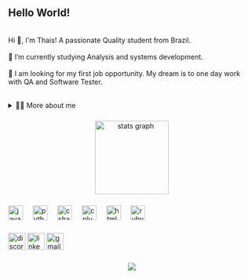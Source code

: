 Hello World!
---  
<br>Hi 👋, I'm Thais! A passionate Quality student from Brazil.<br><br>🌱 I’m currently studying Analysis and systems development.<br><br>🔭 I am looking for my first job opportunity. My dream is to one day work with QA and Software Tester.<br><br><details><summary>👨‍💻 More about me</summary><br>💬 I am 29 years old, currently living in Brazil. I have basic in English and study daily Python, Ruby and JavaScript. After a few years working in chemical analysis laboratories, focused on the continuous improvement of the quality system and the treatment of results processed in the laboratory, I seek to add all my experience in quality and specialize in the quality of software testing.<br><br>✨ I enjoy reading a good book, as well as watching movies and playing games! I believe that a balance between family, well-being and work are essential to be successful.</h5></details>

###

<div align="center">
  <img src="https://github-readme-stats.vercel.app/api?username=ThaisCFernandes&hide_title=false&hide_rank=false&show_icons=true&include_all_commits=true&count_private=true&disable_animations=false&theme=dracula&locale=en&hide_border=false" height="150" alt="stats graph"  />
</div>

###

<div align="left">
  <img src="https://cdn.jsdelivr.net/gh/devicons/devicon/icons/javascript/javascript-original.svg" height="30" alt="javascript logo"  />
  <img width="12" />
  <img src="https://cdn.jsdelivr.net/gh/devicons/devicon/icons/python/python-original.svg" height="30" alt="python logo"  />
  <img width="12" />
  <img src="https://cdn.jsdelivr.net/gh/devicons/devicon/icons/csharp/csharp-original.svg" height="30" alt="csharp logo"  />
  <img width="12" />
  <img src="https://cdn.jsdelivr.net/gh/devicons/devicon/icons/cplusplus/cplusplus-original.svg" height="30" alt="cplusplus logo"  />
  <img width="12" />
  <img src="https://cdn.jsdelivr.net/gh/devicons/devicon/icons/html5/html5-original.svg" height="30" alt="html5 logo"  />
  <img width="12" />
  <img src="https://cdn.jsdelivr.net/gh/devicons/devicon/icons/ruby/ruby-original.svg" height="30" alt="ruby logo"  />
</div>

###

<div align="left">
  <img src="https://img.shields.io/static/v1?message=Discord&logo=discord&label=&color=7289DA&logoColor=white&labelColor=&style=for-the-badge" height="35" alt="discord logo"  />
  <img src="https://img.shields.io/static/v1?message=LinkedIn&logo=linkedin&label=&color=0077B5&logoColor=white&labelColor=&style=for-the-badge" height="35" alt="linkedin logo"  />
  <img src="https://img.shields.io/static/v1?message=Gmail&logo=gmail&label=&color=D14836&logoColor=white&labelColor=&style=for-the-badge" height="35" alt="gmail logo"  />
</div>

###

<div img align="center">
  <img heigth="150" src="https://i.imgflip.com/65efzo.gif"  />
</div>

###

